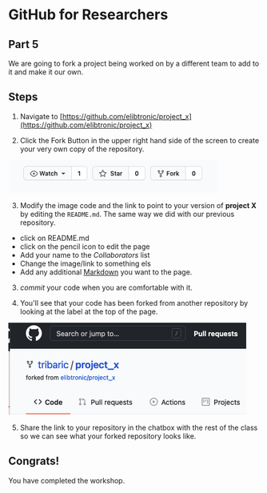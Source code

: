 # GitHub for Researchers

## Part 5

We are going to fork a project being worked on by a different team to add to it and make it our own.


## Steps

1. Navigate to [https://github.com/elibtronic/project_x](https://github.com/elibtronic/project_x)

   

2. Click the Fork Button in the upper right hand side of the screen to create your very own copy of the repository.

   

<img src="./caps/p5_01.png" alt="steps"/>

   

3. Modify the image code and the link to point to your version of **project X** by editing the `README.md`. The same way we did with our previous repository.
- click on README.md
- click on the pencil icon to edit the page
- Add your name to the _Collaborators_ list
- Change the image/link to something els
- Add any additional [Markdown](https://github.com/elibtronic/project_x/blob/main/markdown-cheatsheet-online.pdf) you want to the page.

3. _commit_ your code when you are comfortable with it.

4. You'll see that your code has been forked from another repository by looking at the label at the top of the page.

<img src="./caps/p5_02.png" alt="steps"/>

5. Share the link to your repository in the chatbox with the rest of the class so we can see what your forked repository looks like.

   


## Congrats!

You have completed the workshop.
